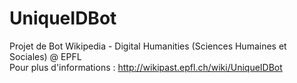 # UniqueIDBot

Projet de Bot Wikipedia - Digital Humanities (Sciences Humaines et Sociales) @ EPFL<br>
Pour plus d'informations : http://wikipast.epfl.ch/wiki/UniqueIDBot
